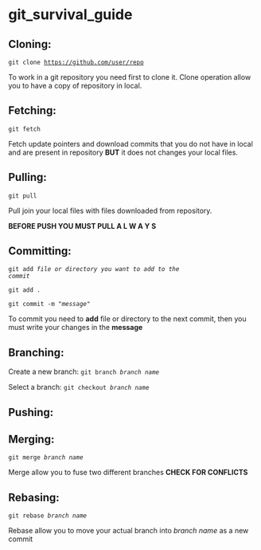 # git_survival_guide
## Cloning:
<code>git clone https://github.com/user/repo </code>

To work in a git repository you need first to clone it. Clone operation allow you to have a copy of repository in local.

## Fetching:
<code>git fetch</code>

Fetch update pointers and download commits that you do not have in local and are present in repository **BUT** it does not changes your local files.

## Pulling:
<code>git pull</code>

Pull join your local files with files downloaded from repository.

**BEFORE PUSH YOU MUST PULL A L W A Y S**

## Committing:
<code>git add *file or directory you want to add to the commit*</code>

<code>git add .</code>

<code>git commit -m "*message*"</code>  

To commit you need to **add** file or directory to the next commit, then you must write your changes in the **message**

## Branching:
Create a new branch: <code>git branch *branch name*</code> 

Select a branch: <code>git checkout *branch name*</code>

## Pushing:

## Merging:

<code>git merge *branch name*</code>

Merge allow you to fuse two different branches **CHECK FOR CONFLICTS**

## Rebasing:

<code>git rebase *branch name*</code>

Rebase allow you to move your actual branch into *branch name* as a new commit
